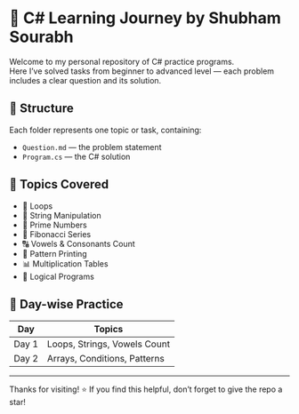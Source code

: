 # 📘 C# Learning Journey by Shubham Sourabh

Welcome to my personal repository of C# practice programs.  
Here I’ve solved tasks from beginner to advanced level — each problem includes a clear question and its solution.

## 📂 Structure

Each folder represents one topic or task, containing:
- `Question.md` — the problem statement
- `Program.cs` — the C# solution

## 🚀 Topics Covered
- 🔁 Loops
- 🔣 String Manipulation
- 🔢 Prime Numbers
- 🔢 Fibonacci Series
- 🔠 Vowels & Consonants Count
- 📐 Pattern Printing
- 📊 Multiplication Tables
- 🧠 Logical Programs

## 📍 Day-wise Practice

| Day | Topics                         |
|-----|--------------------------------|
| Day 1 | Loops, Strings, Vowels Count |
| Day 2 | Arrays, Conditions, Patterns |

---

Thanks for visiting! ⭐ If you find this helpful, don’t forget to give the repo a star!
